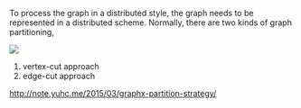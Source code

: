 To process the graph in a distributed style, the graph needs to be represented in a distributed scheme. Normally, there are two kinds of graph partitioning,

![](https://spark.apache.org/docs/0.9.0/img/edge_cut_vs_vertex_cut.png)

1.  vertex-cut approach 
2.  edge-cut approach

http://note.yuhc.me/2015/03/graphx-partition-strategy/




